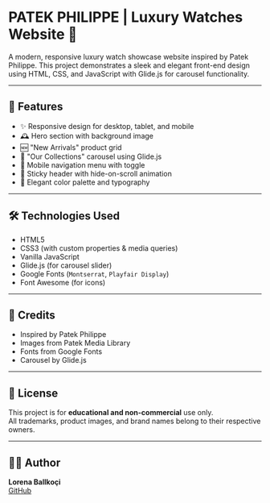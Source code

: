 # PATEK PHILIPPE | Luxury Watches Website 🌟

A modern, responsive luxury watch showcase website inspired by Patek Philippe. This project demonstrates a sleek and elegant front-end design using HTML, CSS, and JavaScript with Glide.js for carousel functionality.

---

## 🧭 Features

- ✨ Responsive design for desktop, tablet, and mobile
- 🕰️ Hero section with background image
- 🆕 "New Arrivals" product grid
- 💎 "Our Collections" carousel using Glide.js
- 📱 Mobile navigation menu with toggle
- 🎯 Sticky header with hide-on-scroll animation
- 🌙 Elegant color palette and typography

---

## 🛠️ Technologies Used

- HTML5
- CSS3 (with custom properties & media queries)
- Vanilla JavaScript
- Glide.js (for carousel slider)
- Google Fonts (`Montserrat`, `Playfair Display`)
- Font Awesome (for icons)

---

## 🙌 Credits

- Inspired by Patek Philippe  
- Images from Patek Media Library  
- Fonts from Google Fonts  
- Carousel by Glide.js  

---

## 📄 License

This project is for **educational and non-commercial** use only.  
All trademarks, product images, and brand names belong to their respective owners.

---

## 👩‍💻 Author

**Lorena Ballkoçi**  
[GitHub](https://github.com/LoriB22) 

